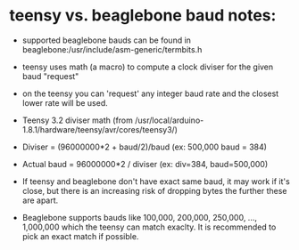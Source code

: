 # teensy vs. beaglebone baud notes:

* supported beaglebone bauds can be found in
  beaglebone:/usr/include/asm-generic/termbits.h

* teensy uses math (a macro) to compute a clock diviser for the given
  baud "request"

* on the teensy you can 'request' any integer baud rate and the
  closest lower rate will be used.

* Teensy 3.2 diviser math (from
  /usr/local/arduino-1.8.1/hardware/teensy/avr/cores/teensy3/)

* Diviser = (96000000*2 + baud/2)/baud (ex: 500,000 baud = 384)

* Actual baud = 96000000*2 / diviser (ex: div=384, baud=500,000)

* If teensy and beaglebone don't have exact same baud, it may work if
  it's close, but there is an increasing risk of dropping bytes the
  further these are apart.

* Beaglebone supports bauds like 100,000, 200,000, 250,000, ...,
 1,000,000 which the teensy can match exaclty.  It is recommended to
 pick an exact match if possible.

